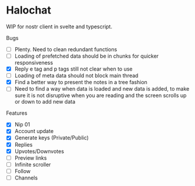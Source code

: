# Halochat

WIP for nostr client in svelte and typescript.

Bugs

- [ ] Plenty. Need to clean redundant functions
- [ ] Loading of prefetched data should be in chunks for quicker responsiveness
- [x] Reply e tag and p tags still not clear when to use <root>
- [ ] Loading of meta data should not block main thread
- [x] Find a better way to present the notes in a tree fashion
- [ ] Need to find a way when data is loaded and new data is added, to make sure it is not disruptive when you are reading and the screen scrolls up or down to add new data

Features

- [x] Nip 01
- [x] Account update
- [x] Generate keys (Private/Public)
- [x] Replies
- [x] Upvotes/Downvotes
- [ ] Preview links
- [ ] Infinite scroller
- [ ] Follow
- [ ] Channels
